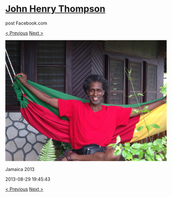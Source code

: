 # [John Henry Thompson](../README.md)
post Facebook.com

[< Previous](2013-08-29-35.md) [Next >](2013-08-29-37.md)

[![](../media/2013-08-29/Jamaica-2047.jpg)](../README.md)

Jamaica 2013

2013-08-29 19:45:43

[< Previous](2013-08-29-35.md) [Next >](2013-08-29-37.md)